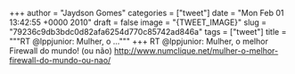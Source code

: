 
+++
author = "Jaydson Gomes"
categories = ["tweet"]
date = "Mon Feb 01 13:42:55 +0000 2010"
draft = false
image = "{TWEET_IMAGE}"
slug = "79236c9db3bdc0d82afa6254d770c85742ad846a"
tags = ["tweet"]
title = """RT @lppjunior: Mulher, o ..."""
+++
RT @lppjunior: Mulher, o melhor Firewall do mundo! (ou não) http://www.numclique.net/mulher-o-melhor-firewall-do-mundo-ou-nao/
